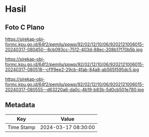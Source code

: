 # Hasil

## Foto C Plano

https://sirekap-obj-formc.kpu.go.id/64f2/pemilu/ppwp/92/02/12/10/06/9202121006015-20240317-080450--8cb093cc-7512-403d-88ec-208b17f70b5b.jpg

https://sirekap-obj-formc.kpu.go.id/64f2/pemilu/ppwp/92/02/12/10/06/9202121006015-20240317-080518--cf1f9ee2-29cb-4fab-84a8-ab565f595dc5.jpg

https://sirekap-obj-formc.kpu.go.id/64f2/pemilu/ppwp/92/02/12/10/06/9202121006015-20240317-080555--d63220a6-da0c-4b19-b83b-5d0cb501e780.jpg


## Metadata

| Key        | Value               |
| ---------- | ------------------- |
| Time Stamp | 2024-03-17 08:30:00 |



